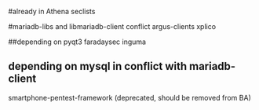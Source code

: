 #already in Athena
seclists

#mariadb-libs and libmariadb-client conflict
argus-clients
xplico

##depending on pyqt3
faradaysec
inguma

## depending on mysql in conflict with mariadb-client
smartphone-pentest-framework (deprecated, should be removed from BA)
